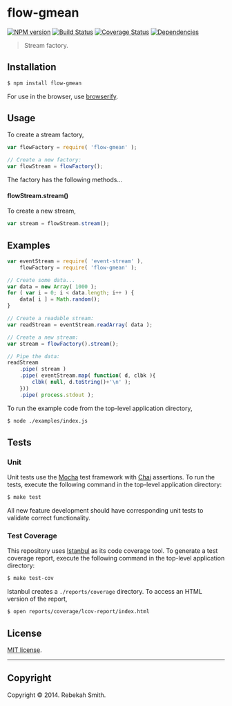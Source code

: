 flow-gmean
===
[![NPM version][npm-image]][npm-url] [![Build Status][travis-image]][travis-url] [![Coverage Status][coveralls-image]][coveralls-url] [![Dependencies][dependencies-image]][dependencies-url]

> Stream factory.


## Installation

``` bash
$ npm install flow-gmean
```

For use in the browser, use [browserify](https://github.com/substack/node-browserify).


## Usage

To create a stream factory,

``` javascript
var flowFactory = require( 'flow-gmean' );

// Create a new factory:
var flowStream = flowFactory();
```

The factory has the following methods...


#### flowStream.stream()

To create a new stream,

``` javascript
var stream = flowStream.stream();
```


## Examples

``` javascript
var eventStream = require( 'event-stream' ),
	flowFactory = require( 'flow-gmean' );

// Create some data...
var data = new Array( 1000 );
for ( var i = 0; i < data.length; i++ ) {
	data[ i ] = Math.random();
}

// Create a readable stream:
var readStream = eventStream.readArray( data );

// Create a new stream:
var stream = flowFactory().stream();

// Pipe the data:
readStream
	.pipe( stream )
	.pipe( eventStream.map( function( d, clbk ){
		clbk( null, d.toString()+'\n' );
	}))
	.pipe( process.stdout );
```

To run the example code from the top-level application directory,

``` bash
$ node ./examples/index.js
```


## Tests

### Unit

Unit tests use the [Mocha](http://visionmedia.github.io/mocha) test framework with [Chai](http://chaijs.com) assertions. To run the tests, execute the following command in the top-level application directory:

``` bash
$ make test
```

All new feature development should have corresponding unit tests to validate correct functionality.


### Test Coverage

This repository uses [Istanbul](https://github.com/gotwarlost/istanbul) as its code coverage tool. To generate a test coverage report, execute the following command in the top-level application directory:

``` bash
$ make test-cov
```

Istanbul creates a `./reports/coverage` directory. To access an HTML version of the report,

``` bash
$ open reports/coverage/lcov-report/index.html
```


## License

[MIT license](http://opensource.org/licenses/MIT). 


---
## Copyright

Copyright &copy; 2014. Rebekah Smith.


[npm-image]: http://img.shields.io/npm/v/flow-gmean.svg
[npm-url]: https://npmjs.org/package/flow-gmean

[travis-image]: http://img.shields.io/travis/flow-io/flow-gmean/master.svg
[travis-url]: https://travis-ci.org/flow-io/flow-gmean

[coveralls-image]: https://img.shields.io/coveralls/flow-io/flow-gmean/master.svg
[coveralls-url]: https://coveralls.io/r/flow-io/flow-gmean?branch=master

[dependencies-image]: http://img.shields.io/david/flow-io/flow-gmean.svg
[dependencies-url]: https://david-dm.org/flow-io/flow-gmean

[dev-dependencies-image]: http://img.shields.io/david/dev/flow-io/flow-gmean.svg
[dev-dependencies-url]: https://david-dm.org/dev/flow-io/flow-gmean

[github-issues-image]: http://img.shields.io/github/issues/flow-io/flow-gmean.svg
[github-issues-url]: https://github.com/flow-io/flow-gmean/issues